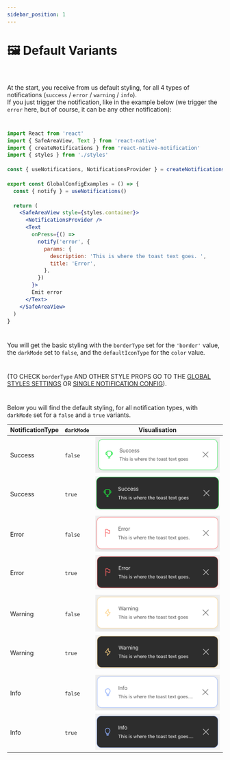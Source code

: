 ```yaml
---
sidebar_position: 1
---
```


# 🖼️ Default Variants
<br/>

At the start, you receive from us default styling, for all 4 types of notifications (`success` / `error` / `warning` / `info`). <br/>
If you just trigger the notification, like in the example below (we trigger the `error` here, but of course, it can be any other notification):
#
```jsx
import React from 'react'
import { SafeAreaView, Text } from 'react-native'
import { createNotifications } from 'react-native-notification'
import { styles } from './styles'

const { useNotifications, NotificationsProvider } = createNotifications()

export const GlobalConfigExamples = () => {
  const { notify } = useNotifications()

  return (
    <SafeAreaView style={styles.container}>
      <NotificationsProvider />
      <Text
        onPress={() =>
          notify('error', {
            params: {
              description: 'This is where the toast text goes. ',
              title: 'Error',
            },
          })
        }>
        Emit error
      </Text>
    </SafeAreaView>
  )
}

```
#
You will get the basic styling with the `borderType` set for the `'border'` value, the `darkMode` set to `false`, and the `defaultIconType` for the `color` value. <br/>
#
(TO CHECK `borderType` AND OTHER STYLE PROPS GO TO THE [GLOBAL STYLES SETTINGS](./global-config.md) OR [SINGLE NOTIFICATION CONFIG](./props-config.md)).
#
Below you will find the default styling, for all notification types, with `darkMode` set for a `false` and a `true` variants.


| NotificationType  | `darkMode`         | Visualisation
| ----------------- | ------------------ | -----------------
| Success           | `false`            | ![Border](../../../assets/border.png)
| Success           | `true`             | ![Border](../../../assets/success-darkMode.png)
|                   |                    |
| Error             | `false`            | ![Border](../../../assets/error.png)
| Error             | `true`             | ![Border](../../../assets/error-darkMode.png)
|                   |                    |
| Warning           | `false`            | ![Border](../../../assets/warning.png)
| Warning           | `true`             | ![Border](../../../assets/warning-darkMode.png)
|                   |                    |
| Info              | `false`            | ![Border](../../../assets/info.png)
| Info              | `true`             | ![Border](../../../assets/info-darkMode.png)
